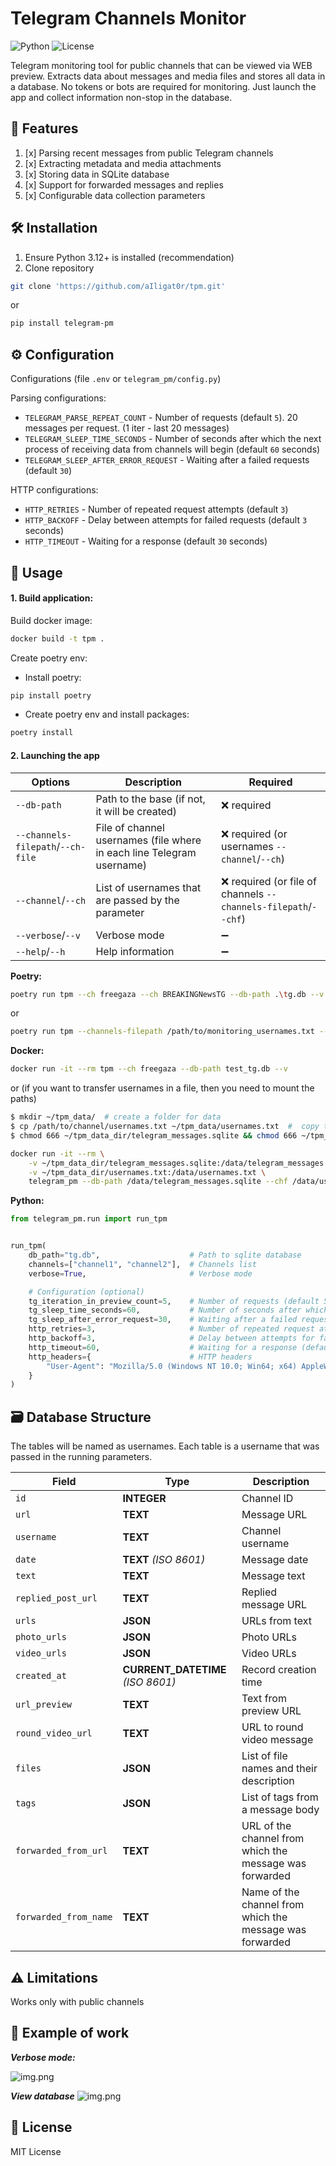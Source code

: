 # Telegram Channels Monitor

![Python](https://img.shields.io/badge/python-3.12%2B-blue)
![License](https://img.shields.io/badge/license-MIT-green)

Telegram monitoring tool for public channels that can be viewed via WEB preview. Extracts data about messages and media files and stores all data in a database. No tokens or bots are required for monitoring. Just launch the app and collect information non-stop in the database.

## 🌟 Features
1. [x] Parsing recent messages from public Telegram channels
2. [x] Extracting metadata and media attachments
3. [x] Storing data in SQLite database
4. [x] Support for forwarded messages and replies
5. [x] Configurable data collection parameters


## 🛠 Installation
1. Ensure Python 3.12+ is installed (recommendation)
2. Clone repository
```bash
git clone 'https://github.com/aIligat0r/tpm.git'
```
or
```bash
pip install telegram-pm
```

## ⚙️ Configuration
Configurations (file `.env` or `telegram_pm/config.py`)

Parsing configurations:
* `TELEGRAM_PARSE_REPEAT_COUNT` - Number of requests (default `5`). 20 messages per request. (1 iter - last 20 messages)
* `TELEGRAM_SLEEP_TIME_SECONDS` - Number of seconds after which the next process of receiving data from channels will begin (default `60` seconds)
* `TELEGRAM_SLEEP_AFTER_ERROR_REQUEST` - Waiting after a failed requests (default `30`)

HTTP configurations:
* `HTTP_RETRIES` - Number of repeated request attempts (default `3`)
* `HTTP_BACKOFF` - Delay between attempts for failed requests (default `3` seconds)
* `HTTP_TIMEOUT` - Waiting for a response (default `30` seconds)

## 🚀 Usage

#### 1. Build application:

Build docker image:
```bash
docker build -t tpm .
```
Create poetry env:
* Install poetry:
```bash
pip install poetry
```
* Create poetry env and install packages:
```bash
poetry install
```

#### 2. Launching the app

| Options                           | Description                                                           | Required                                                       |
|-----------------------------------|-----------------------------------------------------------------------|----------------------------------------------------------------|
| `--db-path`                       | Path to the base (if not, it will be created)                         | ❌ required                                                     |
| `--channels-filepath`/`--ch-file` | File of channel usernames (file where in each line Telegram username) | ❌ required (or usernames `--channel`/`--ch`)                   |
| `--channel`/`--ch`                | List of usernames that are passed by the parameter                    | ❌ required (or file of channels `--channels-filepath`/`--chf`) |
| `--verbose`/`--v`                 | Verbose mode                                                          | ➖                                                              |
| `--help`/`--h`                    | Help information                                                      | ➖                                                              |

**Poetry:**
```bash
poetry run tpm --ch freegaza --ch BREAKINGNewsTG --db-path .\tg.db --v
```
or
```bash
poetry run tpm --channels-filepath /path/to/monitoring_usernames.txt --db-path .\tg.db
```
**Docker:**
```bash
docker run -it --rm tpm --ch freegaza --db-path test_tg.db --v
```
or (if you want to transfer usernames in a file, then you need to mount the paths)
```bash
$ mkdir ~/tpm_data/  # create a folder for data
$ cp /path/to/channel/usernames.txt ~/tpm_data/usernames.txt  #  copy the file with the user names to the previously created folder
$ chmod 666 ~/tpm_data_dir/telegram_messages.sqlite && chmod 666 ~/tpm_data_dir/usernames.txt  # grant access to use this folder from the container
```
```bash
docker run -it --rm \
    -v ~/tpm_data_dir/telegram_messages.sqlite:/data/telegram_messages.sqlite \
    -v ~/tpm_data_dir/usernames.txt:/data/usernames.txt \
    telegram_pm --db-path /data/telegram_messages.sqlite --chf /data/usernames.txt
```
**Python:**
```python
from telegram_pm.run import run_tpm


run_tpm(
    db_path="tg.db",                    # Path to sqlite database
    channels=["channel1", "channel2"],  # Channels list
    verbose=True,                       # Verbose mode

    # Configuration (optional)
    tg_iteration_in_preview_count=5,    # Number of requests (default 5). 20 messages per request. (1 iter - last 20 messages)
    tg_sleep_time_seconds=60,           # Number of seconds after which the next process of receiving data from channels will begin (default 60 seconds)
    tg_sleep_after_error_request=30,    # Waiting after a failed requests (default 30)
    http_retries=3,                     # Number of repeated request attempts (default 3)
    http_backoff=3,                     # Delay between attempts for failed requests (default 3 seconds)
    http_timeout=60,                    # Waiting for a response (default 30 seconds)
    http_headers={                      # HTTP headers
        "User-Agent": "Mozilla/5.0 (Windows NT 10.0; Win64; x64) AppleWebKit/537.36 (KHTML, like Gecko) Chrome/135.0.0.0 Safari/537.36"
    }
)
```

## 🗃️ Database Structure

The tables will be named as usernames. Each table is a username that was passed in the running parameters.

| Field                 | Type                              | Description                                              |
|-----------------------|-----------------------------------|----------------------------------------------------------|
| `id`                  | **INTEGER**                       | Channel ID                                               |
| `url`                 | **TEXT**                          | Message URL                                              |
| `username`            | **TEXT**                          | Channel username                                         |
| `date`                | **TEXT** _(ISO 8601)_             | Message date                                             |
| `text`                | **TEXT**                          | Message text                                             |
| `replied_post_url`    | **TEXT**                          | Replied message URL                                      |
| `urls`                | **JSON**                          | URLs from text                                           |
| `photo_urls`          | **JSON**                          | Photo URLs                                               |
| `video_urls`          | **JSON**                          | Video URLs                                               |
| `created_at`          | **CURRENT_DATETIME** _(ISO 8601)_ | Record creation time                                     |
| `url_preview`         | **TEXT**                          | Text from preview URL                                    |
| `round_video_url`     | **TEXT**                          | URL to round video message                               |
| `files`               | **JSON**                          | List of file names and their description                 |
| `tags`                | **JSON**                          | List of tags from a message body                         |
| `forwarded_from_url`  | **TEXT**                          | URL of the channel from which the message was forwarded  |
| `forwarded_from_name` | **TEXT**                          | Name of the channel from which the message was forwarded |


## ⚠️ Limitations
Works only with public channels

## 🧮 Example of work
**_Verbose mode:_**

![img.png](img_verbose_sample.png)

**_View database_**
![img.png](img_view_tables.png)

## 📜 License
MIT License
